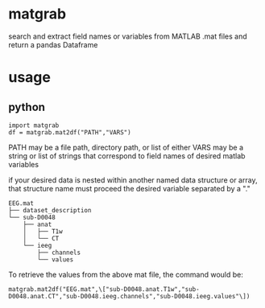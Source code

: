 # matgrab
search and extract field names or variables from MATLAB .mat files and return a pandas Dataframe

# usage

## python
```
import matgrab
df = matgrab.mat2df("PATH","VARS")
```
PATH may be a file path, directory path, or list of either
VARS may be a string or list of strings that correspond to field names of desired matlab variables

if your desired data is nested within another named data structure or array, that structure name must proceed the desired variable separated by a "."
```
EEG.mat
├── dataset_description
└── sub-D0048
    ├── anat
    │   ├── T1w
    │   └── CT
    └── ieeg
        ├── channels
        └── values
```
To retrieve the values from the above mat file, the command would be:
```
matgrab.mat2df("EEG.mat",\["sub-D0048.anat.T1w","sub-D0048.anat.CT","sub-D0048.ieeg.channels","sub-D0048.ieeg.values"\])
```